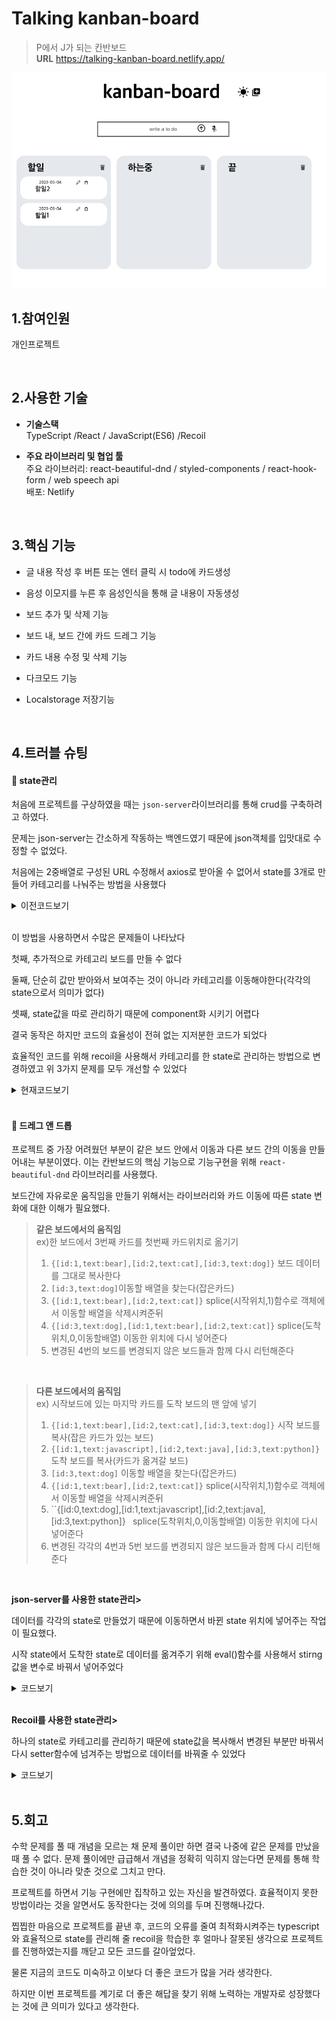# Talking kanban-board

> P에서 J가 되는 칸반보드  
> **URL** https://talking-kanban-board.netlify.app/

<img src="./public/pic/kanban.png"/>

## 1.참여인원

개인프로젝트

<br/>

## 2.사용한 기술

- **기술스택**  
  TypeScript /React / JavaScript(ES6) /Recoil

- **주요 라이브러리 및 협업 툴**  
  주요 라이브러리: react-beautiful-dnd / styled-components / react-hook-form / web speech api  
  배포: Netlify

<br/>

## 3.핵심 기능

- 글 내용 작성 후 버튼 또는 엔터 클릭 시 todo에 카드생성

- 음성 이모지를 누른 후 음성인식을 통해 글 내용이 자동생성

- 보드 추가 및 삭제 기능

- 보드 내, 보드 간에 카드 드레그 기능

- 카드 내용 수정 및 삭제 기능

- 다크모드 기능

- Localstorage 저장기능

  <br/>

## 4.트러블 슈팅

#### 📌 state관리

처음에 프로젝트를 구상하였을 때는 `json-server`라이브러리를 통해 crud를 구축하려고 하였다.

문제는 json-server는 간소하게 작동하는 백엔드였기 때문에 json객체를 입맛대로 수정할 수 없었다.

처음에는 2중배열로 구성된 URL 수정해서 axios로 받아올 수 없어서 state를 3개로 만들어 카테고리를 나눠주는 방법을 사용했다

<details>
<summary>이전코드보기</summary>
 <img src='./public/pic/axios.png'> <br>
</details>

<br/>

이 방법을 사용하면서 수많은 문제들이 나타났다

첫째, 추가적으로 카테고리 보드를 만들 수 없다

둘째, 단순히 값만 받아와서 보여주는 것이 아니라 카테고리를 이동해야한다(각각의 state으로서 의미가 없다)

셋째, state값을 따로 관리하기 때문에 component화 시키기 어렵다

결국 동작은 하지만 코드의 효율성이 전혀 없는 지저분한 코드가 되었다

효율적인 코드를 위해 recoil을 사용해서 카테고리를 한 state로 관리하는 방법으로 변경하였고 위 3가지 문제를 모두 개선할 수 있었다

<details>
<summary>현재코드보기</summary>
 <img src='./public/pic/recoil.png'> <br>
</details>

<br/>

#### 📌 드레그 앤 드롭

프로젝트 중 가장 어려웠던 부분이 같은 보드 안에서 이동과 다른 보드 간의 이동을 만들어내는 부분이였다. 이는 칸반보드의 핵심 기능으로 기능구현을 위해 `react-beautiful-dnd` 라이브러리를 사용했다.

보드간에 자유로운 움직임을 만들기 위해서는 라이브러리와 카드 이동에 따른 state 변화에 대한 이해가 필요했다.

> **같은 보드에서의 움직임**  
> ex)한 보드에서 3번째 카드를 첫번째 카드위치로 옮기기
>
> 1.  `{[id:1,text:bear],[id:2,text:cat],[id:3,text:dog]}` 보드 데이터를 그대로 복사한다
> 2.  `[id:3,text:dog]`이동할 배열을 찾는다(잡은카드)
> 3.  `{[id:1,text:bear],[id:2,text:cat]}` splice(시작위치,1)함수로 객체에서 이동할 배열을 삭제시켜준뒤
> 4.  `{[id:3,text:dog],[id:1,text:bear],[id:2,text:cat]}` splice(도착위치,0,이동할배열) 이동한 위치에 다시 넣어준다
> 5.  변경된 4번의 보드를 변경되지 않은 보드들과 함께 다시 리턴해준다

<br/>

> **다른 보드에서의 움직임**  
> ex) 시작보드에 있는 마지막 카드를 도착 보드의 맨 앞에 넣기
>
> 1.  `{[id:1,text:bear],[id:2,text:cat],[id:3,text:dog]}` 시작 보드를 복사(잡은 카드가 있는 보드)
> 2.  `{[id:1,text:javascript],[id:2,text:java],[id:3,text:python]}` 도착 보드를 복사(카드가 옮겨갈 보드)
> 3.  `[id:3,text:dog]` 이동할 배열을 찾는다(잡은카드)
> 4.  `{[id:1,text:bear],[id:2,text:cat]}` splice(시작위치,1)함수로 객체에서 이동할 배열을 삭제시켜준뒤
> 5.  ``{[id:0,text:dog],[id:1,text:javascript],[id:2,text:java],[id:3,text:python]}` ` splice(도착위치,0,이동할배열) 이동한 위치에 다시 넣어준다
> 6.  변경된 각각의 4번과 5번 보드를 변경되지 않은 보드들과 함께 다시 리턴해준다

<br/>

**json-server를 사용한 state관리>**

데이터를 각각의 state로 만들었기 때문에 이동하면서 바뀐 state 위치에 넣어주는 작업이 필요했다.

시작 state에서 도착한 state로 데이터를 옮겨주기 위해 eval()함수를 사용해서 stirng값을 변수로 바꿔서 넣어주었다

<details>
<summary>코드보기</summary>
 <img src='./public/pic/json.png'> <br>
</details>

<br/>

**Recoil를 사용한 state관리>**

하나의 state로 카테고리를 관리하기 때문에 state값을 복사해서 변경된 부분만 바꿔서 다시 setter함수에 넘겨주는 방법으로 데이터를 바꿔줄 수 있었다

<details>
<summary>코드보기</summary>
 <img src='./public/pic/recoil2.png'> <br>
</details>

<br/>

## 5.회고

수학 문제를 풀 때 개념을 모르는 채 문제 풀이만 하면 결국 나중에 같은 문제를 만났을 때 풀 수 없다. 문제 풀이에만 급급해서 개념을 정확히 익히지 않는다면 문제를 통해 학습한 것이 아니라 맞춘 것으로 그치고 만다.

프로젝트를 하면서 기능 구현에만 집착하고 있는 자신을 발견하였다. 효율적이지 못한 방법이라는 것을 알면서도 동작한다는 것에 의의를 두며 진행해나갔다.

찝찝한 마음으로 프로젝트를 끝낸 후, 코드의 오류를 줄여 최적화시켜주는 typescript와 효율적으로 state를 관리해 줄 recoil을 학습한 후 얼마나 잘못된 생각으로 프로젝트를 진행하였는지를 깨닫고 모든 코드를 갈아엎었다.

물론 지금의 코드도 미숙하고 이보다 더 좋은 코드가 많을 거라 생각한다.

하지만 이번 프로젝트를 계기로 더 좋은 해답을 찾기 위해 노력하는 개발자로 성장했다는 것에 큰 의미가 있다고 생각한다.
